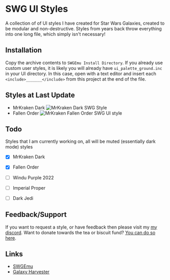 # SWG UI Styles

A collection of of UI styles I have created for Star Wars Galaxies, created to be modular and non-destructive. Styles from years back throw everything into one long file, which simply isn't necessary!

## Installation

Copy the archive contents to `SWGEmu Install Directory`.
If you already use custom user styles, it is likely you will already have `ui_palette_ground.inc` in your UI directory. In this case, open with a text editor and insert each `<include>_______</include>` from this project at the end of the file.

## Styles at Last Update
- MrKraken Dark
![MrKraken Dark SWG Style](https://i.imgur.com/aMFxEUT.png)
- Fallen Order
![MrKraken Fallen Order SWG UI style](https://i.imgur.com/t70ltIf.png)

## Todo
Styles that I am currently working on, all will be muted (essentially dark mode) styles

- [x] MrKraken Dark
- [x] Fallen Order
- [ ] Windu Purple 2022
- [ ] Imperial Proper
- [ ] Dark Jedi


## Feedback/Support
If you want to request a style, or have feedback then please visit my [my discord](https://discord.mrkraken.art). Want to donate towards the tea or biscuit fund? [You can do so here](https://streamelements.com/realmrkraken/tip).

## Links
- [SWGEmu](https://www.swgemu.com)
- [Galaxy Harvester](https://www.galaxyharvester.com)